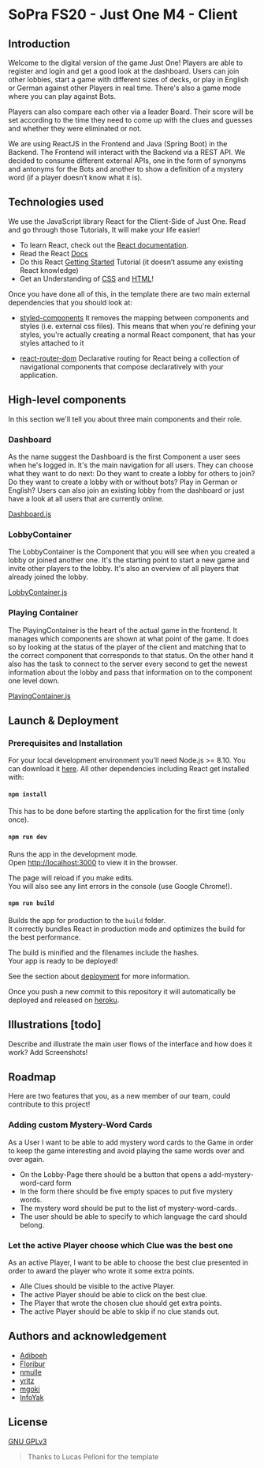 # SoPra FS20 - Just One M4 - Client

## Introduction

Welcome to the digital version of the game Just One! Players are able to register and login and get a good look
at the dashboard. Users can join other lobbies, start a game with different sizes of decks, or play in 
English or German against other Players in real time. There's also a game mode where you can play against Bots. 

Players can also compare each other via a leader Board. Their score will be set according to the 
time they need to come up with the clues and guesses and whether they were eliminated or not.

We are using ReactJS in the Frontend and Java (Spring Boot) in the Backend. The Frontend will interact with the Backend
via a REST API. We decided to consume different external APIs, one in the form of synonyms and antonyms for the Bots
and another to show a definition of a mystery word (if a player doesn’t know what it is).


## Technologies used

We use the JavaScript library React for the Client-Side of Just One. Read and go through those Tutorials, It will make your life easier!

- To learn React, check out the [React documentation](https://reactjs.org/).
- Read the React [Docs](https://reactjs.org/docs/getting-started.html)
- Do this React [Getting Started](https://reactjs.org/tutorial/tutorial.html) Tutorial (it doesn’t assume any existing React knowledge)
- Get an Understanding of [CSS](http://localhost:3000) and [HTML](https://www.w3schools.com/html/html_intro.asp)!

Once you have done all of this, in the template there are two main external dependencies that you should look at:

- [styled-components](https://www.styled-components.com/docs)
  It removes the mapping between components and styles (i.e. external css files). This means that when you're defining your styles, you're actually creating a normal React component, that has your styles attached to it
* [react-router-dom](https://reacttraining.com/react-router/web/guides/quick-start) Declarative routing for React being a collection of navigational components that compose declaratively with your application. 

## High-level components

In this section we'll tell you about three main components and their role.

### Dashboard
As the name suggest the Dashboard is the first Component a user sees when he's logged in. It's the main navigation
for all users. They can choose what they want to do next: Do they want to create a lobby for others to join? Do they 
want to create a lobby with or without bots? Play in German or English? Users can also join an existing lobby from the
dashboard or just have a look at all users that are currently online.

[Dashboard.js](/src/components/game/Dashboard.js)

### LobbyContainer
The LobbyContainer is the Component that you will see when you created a lobby or joined another one. It's the 
starting point to start a new game and invite other players to the lobby. It's also an overview of all players
that already joined the lobby.

[LobbyContainer.js](/src/components/game/Lobby/LobbyContainer.js)

### Playing Container
The PlayingContainer is the heart of the actual game in the frontend. It manages which components are shown at what 
point of the game. It does so by looking at the status of the player of the client and matching that to the correct
component that corresponds to that status. On the other hand it also has the task to connect to the server every 
second to get the newest information about the lobby and pass that information on to the component one level down.

[PlayingContainer.js](/src/components/game/Playing/PlayingContainer.js)

## Launch & Deployment 

### Prerequisites and Installation

For your local development environment you'll need Node.js >= 8.10. You can download it [here](https://nodejs.org). All other dependencies including React get installed with:

#### `npm install`

This has to be done before starting the application for the first time (only once).

#### `npm run dev`

Runs the app in the development mode.<br>
Open [http://localhost:3000](http://localhost:3000) to view it in the browser.

The page will reload if you make edits.<br>
You will also see any lint errors in the console (use Google Chrome!).

#### `npm run build`

Builds the app for production to the `build` folder.<br>
It correctly bundles React in production mode and optimizes the build for the best performance.

The build is minified and the filenames include the hashes.<br>
Your app is ready to be deployed!

See the section about [deployment](https://facebook.github.io/create-react-app/docs/deployment) for more information.

Once you push a new commit to this repository it will automatically be deployed and released on 
[heroku](https://sopra-fs20-group-05-client.herokuapp.com/login).

## Illustrations [todo]

Describe and illustrate the main user flows of the interface and how does it work?
Add Screenshots!

## Roadmap

Here are two features that you, as a new member of our team, could contribute to this project!

### Adding custom Mystery-Word Cards

As a User I want to be able to add mystery word cards to the Game in order to keep the game interesting and avoid 
playing the same words over and over again.
- On the Lobby-Page there should be a button that opens a add-mystery-word-card form
- In the form there should be five empty spaces to put five mystery words.
- The mystery word should be put to the list of mystery-word-cards.
- The user should be able to specify to which language the card should belong.

### Let the active Player choose which Clue was the best one

As an active Player, I want to be able to choose the best clue presented in order to award the player who wrote 
it some extra points.
- Alle Clues should be visible to the active Player.
- The active Player should be able to click on the best clue.
- The Player that wrote the chosen clue should get extra points.
- The active Player should be able to skip if no clue stands out.

## Authors and acknowledgement

- [Adiboeh](https://github.com/Adiboeh)
- [Floribur](https://github.com/Floribur)
- [nmulle](https://github.com/nmulle)
- [yritz](https://github.com/yritz)
- [mgoki](https://github.com/mgoki)
- [InfoYak](https://github.com/InfoYak)

## License

[GNU GPLv3](https://choosealicense.com/licenses/gpl-3.0/) 

>Thanks to Lucas Pelloni for the template
